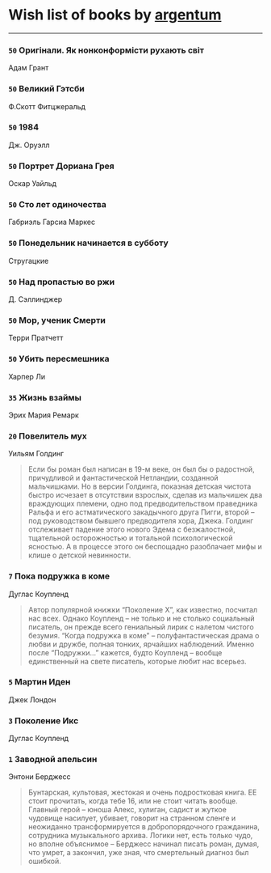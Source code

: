 # Wish list of books by [argentum](https://plus.google.com/+AlexandraPoliakova)
---

### `50` Оригінали. Як нонконформісти рухають світ
Адам Грант

### `50` Великий Гэтсби
Ф.Скотт Фитцжеральд

### `50` 1984
Дж. Оруэлл

### `50` Портрет Дориана Грея
Оскар Уайльд

### `50` Сто лет одиночества
Габриэль Гарсиа Маркес

### `50` Понедельник начинается в субботу
Стругацкие

### `50` Над пропастью во ржи
Д. Сэллинджер

### `50` Мор, ученик Смерти
Терри Пратчетт

### `50` Убить пересмешника
Харпер Ли

### `35` Жизнь взаймы
Эрих Мария Ремарк

### `20` Повелитель мух
Уильям Голдинг
> Если бы роман был написан в 19-м веке, он был бы о радостной, причудливой и фантастической Нетландии, созданной мальчишками. Но в версии Голдинга, показная детская чистота быстро исчезает в отсутствии взрослых, сделав из мальчишек два враждующих племени, одно под предводительством праведника Ральфа и его астматического закадычного друга Пигги, второй – под руководством бывшего предводителя хора, Джека. Голдинг отслеживает падение этого нового Эдема с безжалостной, тщательной осторожностью и тотальной психологической ясностью. А в процессе этого он беспощадно разоблачает мифы и клише о детской невинности.

### `7` Пока подружка в коме
Дуглас Коупленд
> Автор популярной книжки “Поколение Х”, как известно, посчитал нас всех. Однако Коупленд – не только и не столько социальный писатель, он прежде всего гениальный лирик с налетом чистого безумия. “Когда подружка в коме” – полуфантастическая драма о любви и дружбе, полная тонких, ярчайших наблюдений. Именно после “Подружки…” кажется, будто Коупленд – вообще единственный на свете писатель, которые любит нас всерьез.

### `5` Мартин Иден
Джек Лондон

### `3` Поколение Икс
Дуглас Коупленд

### `1` Заводной апельсин
Энтони Берджесс
> Бунтарская, культовая, жестокая и очень подростковая книга. ЕЕ стоит прочитать, когда тебе 16, или не стоит читать вообще. Главный герой – юноша Алекс, хулиган, садист и жуткое чудовище насилует, убивает, говорит на странном сленге и неожиданно трансформируется в добропорядочного гражданина, сотрудника музыкального архива. Логики нет, есть только чудо, но вполне объяснимое – Берджесс начинал писать роман, думая, что умрет, а закончил, уже зная, что смертельный диагноз был ошибкой.

